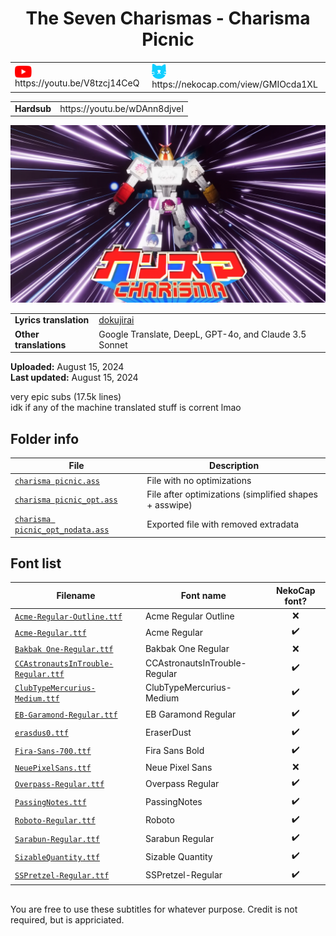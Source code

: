 
<h1 align='center'>The Seven Charismas - Charisma Picnic</h1>

<table align='center'>
    <tr>
        <td> <img src='../.img/youtube.svg' alt='YouTube' width=27 align='center'> &nbsp https://youtu.be/V8tzcj14CeQ </td>
        <td> <img src='../.img/nekocap.svg' alt='NekoCap' width=23 align='center'> &nbsp https://nekocap.com/view/GMIOcda1XL </td>
    </tr>
</table>
<table align='center'>
    <tr>
        <td><b>Hardsub</b></td>
        <td>https://youtu.be/wDAnn8djveI</td>
    </tr>
</table>

[![](./preview.webp)](https://www.youtube.com/watch?v=V8tzcj14CeQ&nekocap=GMIOcda1XL)

<table align='center'>
    <tr>
        <!-- Translation -->
        <td><b>Lyrics translation</b></td>
        <!--  [dokujirai](https://www.tumblr.com/dokujirai/711824794993197056/charisma-the-seven-charismas-charisma) -->
        <td><a href="https://www.tumblr.com/dokujirai/711824794993197056/charisma-the-seven-charismas-charisma">dokujirai</a></td>
    </tr>
    <tr>
        <!-- Other translations -->
        <td><b>Other translations</b></td>
        <!-- Machine translation -->
        <td>Google Translate, DeepL, GPT-4o, and Claude 3.5 Sonnet</td>
    </tr>

</table>

**Uploaded:** August 15, 2024  
**Last updated:** August 15, 2024

<!-- Description goes here -->
very epic subs (17.5k lines)  
idk if any of the machine translated stuff is corrent lmao

## Folder info

| File | Description |
| ---- | ----------- |
[`charisma picnic.ass`](charisma%20picnic.ass) | File with no optimizations |
[`charisma picnic_opt.ass`](charisma%20picnic_opt.ass) | File after optimizations (simplified shapes + asswipe) |
[`charisma picnic_opt_nodata.ass`](charisma%20picnic_opt_nodata.ass) | Exported file with removed extradata |

## Font list

| Filename | Font name | NekoCap font? |
| ---- | ---- | :--: |
 [`Acme-Regular-Outline.ttf`](./fonts/Acme-Regular-Outline.ttf) | Acme Regular Outline | ❌ |
 [`Acme-Regular.ttf`](https://github.com/abrokecube/subtitles-fonts/tree/main/NekoCap%20fonts/Acme-Regular.ttf) | Acme Regular | ✔️ |
 [`Bakbak One-Regular.ttf`](./fonts/Bakbak%20One-Regular.ttf) | Bakbak One Regular | ❌ |
 [`CCAstronautsInTrouble-Regular.ttf`](https://github.com/abrokecube/subtitles-fonts/tree/main/NekoCap%20fonts/CCAstronautsInTrouble-Regular.ttf) | CCAstronautsInTrouble-Regular | ✔️ |
 [`ClubTypeMercurius-Medium.ttf`](https://github.com/abrokecube/subtitles-fonts/tree/main/NekoCap%20fonts/ClubTypeMercurius-Medium.ttf) | ClubTypeMercurius-Medium | ✔️ |
 [`EB-Garamond-Regular.ttf`](https://github.com/abrokecube/subtitles-fonts/tree/main/NekoCap%20fonts/EB-Garamond-Regular.ttf) | EB Garamond Regular | ✔️ |
 [`erasdus0.ttf`](https://github.com/abrokecube/subtitles-fonts/tree/main/NekoCap%20fonts/erasdus0.ttf) | EraserDust | ✔️ |
 [`Fira-Sans-700.ttf`](https://github.com/abrokecube/subtitles-fonts/tree/main/NekoCap%20fonts/Fira-Sans-700.ttf) | Fira Sans Bold | ✔️ |
 [`NeuePixelSans.ttf`](./fonts/NeuePixelSans.ttf) | Neue Pixel Sans | ❌ |
 [`Overpass-Regular.ttf`](https://github.com/abrokecube/subtitles-fonts/tree/main/NekoCap%20fonts/Overpass-Regular.ttf) | Overpass Regular | ✔️ |
 [`PassingNotes.ttf`](https://github.com/abrokecube/subtitles-fonts/tree/main/NekoCap%20fonts/PassingNotes.ttf) | PassingNotes | ✔️ |
 [`Roboto-Regular.ttf`](https://github.com/abrokecube/subtitles-fonts/tree/main/NekoCap%20fonts/Roboto-Regular.ttf) | Roboto | ✔️ |
 [`Sarabun-Regular.ttf`](https://github.com/abrokecube/subtitles-fonts/tree/main/NekoCap%20fonts/Sarabun-Regular.ttf) | Sarabun Regular | ✔️ |
 [`SizableQuantity.ttf`](https://github.com/abrokecube/subtitles-fonts/tree/main/NekoCap%20fonts/SizableQuantity.ttf) | Sizable Quantity | ✔️ |
 [`SSPretzel-Regular.ttf`](https://github.com/abrokecube/subtitles-fonts/tree/main/NekoCap%20fonts/SSPretzel-Regular.ttf) | SSPretzel-Regular | ✔️ |

<!-- Permissions -->
## 
You are free to use these subtitles for whatever purpose. Credit is not required, but is appriciated.
